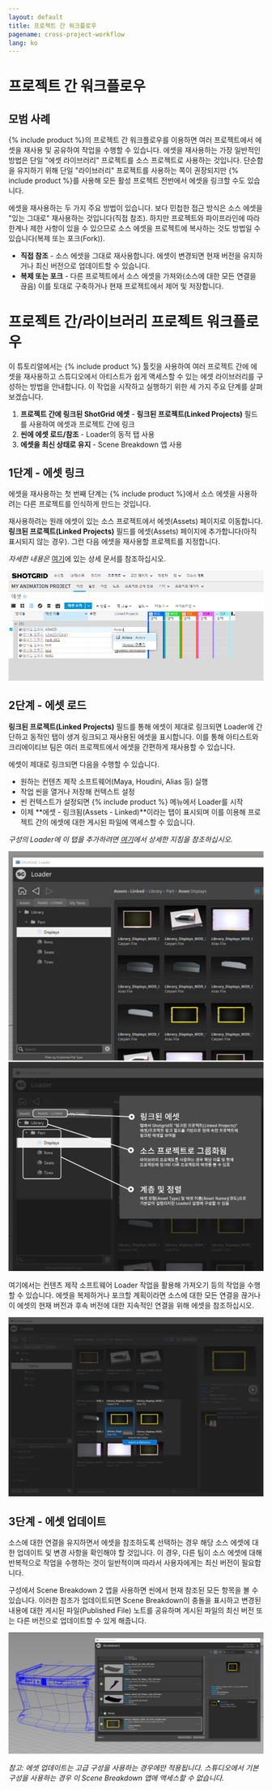 ```yaml
---
layout: default
title: 프로젝트 간 워크플로우
pagename: cross-project-workflow
lang: ko
---
```

# 프로젝트 간 워크플로우

## 모범 사례

{% include product %}의 프로젝트 간 워크플로우를 이용하면 여러 프로젝트에서 에셋을 재사용 및 공유하여 작업을 수행할 수 있습니다. 에셋을 재사용하는 가장 일반적인 방법은 단일 "에셋 라이브러리" 프로젝트를 소스 프로젝트로 사용하는 것입니다. 단순함을 유지하기 위해 단일 "라이브러리" 프로젝트를 사용하는 쪽이 권장되지만 {% include product %}를 사용해 모든 활성 프로젝트 전반에서 에셋을 링크할 수도 있습니다.

에셋을 재사용하는 두 가지 주요 방법이 있습니다. 보다 민첩한 접근 방식은 소스 에셋을 "있는 그대로" 재사용하는 것입니다(직접 참조). 하지만 프로젝트와 파이프라인에 따라 한계나 제한 사항이 있을 수 있으므로 소스 에셋을 프로젝트에 복사하는 것도 방법일 수 있습니다(복제 또는 포크(Fork)).

* **직접 참조** - 소스 에셋을 그대로 재사용합니다. 에셋이 변경되면 현재 버전을 유지하거나 최신 버전으로 업데이트할 수 있습니다.
* **복제 또는 포크** - 다른 프로젝트에서 소스 에셋을 가져와(소스에 대한 모든 연결을 끊음) 이를 토대로 구축하거나 현재 프로젝트에서 제어 및 저장합니다.



# 프로젝트 간/라이브러리 프로젝트 워크플로우
이 튜토리얼에서는 {% include product %} 툴킷을 사용하여 여러 프로젝트 간에 에셋을 재사용하고 스튜디오에서 아티스트가 쉽게 액세스할 수 있는 에셋 라이브러리를 구성하는 방법을 안내합니다. 이 작업을 시작하고 실행하기 위한 세 가지 주요 단계를 살펴보겠습니다.

1. **프로젝트 간에 링크된 ShotGrid 에셋** - **링크된 프로젝트(Linked Projects)** 필드를 사용하여 에셋과 프로젝트 간에 링크
2. **씬에 에셋 로드/참조** - Loader의 동적 탭 사용
3. **에셋을 최신 상태로 유지** - Scene Breakdown 앱 사용


## 1단계 - 에셋 링크

에셋을 재사용하는 첫 번째 단계는 {% include product %}에서 소스 에셋을 사용하려는 다른 프로젝트를 인식하게 만드는 것입니다.

재사용하려는 원래 에셋이 있는 소스 프로젝트에서 에셋(Assets) 페이지로 이동합니다.
**링크된 프로젝트(Linked Projects)** 필드를 에셋(Assets) 페이지에 추가합니다(아직 표시되지 않는 경우). 그런 다음 에셋을 재사용할 프로젝트를 지정합니다.

*자세한 내용은* [여기](https://help.autodesk.com/view/SGSUB/KOR/?guid=SG_Administrator_ar_site_configuration_ar_cross_project_asset_linking_html)에 있는 상세 문서를 참조하십시오.

<img src="./images/cross-project/library-project-reuse.PNG" alt="라이브러리 프로젝트의 링크된 프로젝트(Linked Projects) 필드"/>

## 2단계 - 에셋 로드
**링크된 프로젝트(Linked Projects)** 필드를 통해 에셋이 제대로 링크되면 Loader에 간단하고 동적인 탭이 생겨 링크되고 재사용된 에셋을 표시합니다. 이를 통해 아티스트와 크리에이티브 팀은 여러 프로젝트에서 에셋을 간편하게 재사용할 수 있습니다.

에셋이 제대로 링크되면 다음을 수행할 수 있습니다.
* 원하는 컨텐츠 제작 소프트웨어(Maya, Houdini, Alias 등) 실행
* 작업 씬을 열거나 저장해 컨텍스트 설정
* 씬 컨텍스트가 설정되면 {% include product %} 메뉴에서 Loader를 시작
* 이제 **에셋 - 링크됨(Assets - Linked)**이라는 탭이 표시되며 이를 이용해 프로젝트 간의 에셋에 대한 게시된 파일에 액세스할 수 있습니다.

*구성의 Loader에 이 탭을 추가하려면 [여기](https://developer.shotgridsoftware.com/ko/2088a677/)에서 상세한 지침을 참조하십시오.*


<img src="./images/cross-project/loader-assets-linked.png" alt="에셋 - 링크됨(Assets - Linked)에 대한 Loader 탭"/>



<img src="./images/cross-project/loader-assets-linked-description.png" alt="에셋 - 링크됨(Assets - Linked)에 대한 Loader 탭 설명"/>


여기에서는 컨텐츠 제작 소프트웨어 Loader 작업을 활용해 가져오기 등의 작업을 수행할 수 있습니다. 에셋을 복제하거나 포크할 계획이라면 소스에 대한 모든 연결을 끊거나 이 에셋의 현재 버전과 후속 버전에 대한 지속적인 연결을 위해 에셋을 참조하십시오.

<img src="./images/cross-project/loader-actions.png" alt="Loader 액션"/>

## 3단계 - 에셋 업데이트
소스에 대한 연결을 유지하면서 에셋을 참조하도록 선택하는 경우 해당 소스 에셋에 대한 업데이트 및 변경 사항을 확인해야 할 것입니다. 이 경우, 다른 팀이 소스 에셋에 대해 반복적으로 작업을 수행하는 것이 일반적이며 따라서 사용자에게는 최신 버전이 필요합니다.

구성에서 Scene Breakdown 2 앱을 사용하면 씬에서 현재 참조된 모든 항목을 볼 수 있습니다. 이러한 참조가 업데이트되면 Scene Breakdown이 충돌을 표시하고 변경된 내용에 대한 게시된 파일(Published File) 노트를 공유하며 게시된 파일의 최신 버전 또는 다른 버전으로 업데이트할 수 있게 해줍니다.

<img src="./images/cross-project/breakdown-cross-project.PNG" alt="Scene Breakdown 2"/>

*참고: 에셋 업데이트는 고급 구성을 사용하는 경우에만 적용됩니다. 스튜디오에서 기본 구성을 사용하는 경우 이 Scene Breakdown 앱에 액세스할 수 없습니다.*


